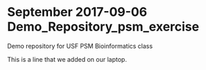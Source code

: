 # September 2017-09-06 Demo_Repository_psm_exercise
Demo repository for USF PSM Bioinformatics class

This is a line that we added on our laptop.
